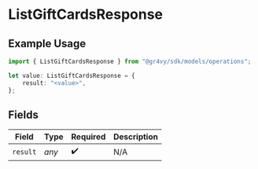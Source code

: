 # ListGiftCardsResponse

## Example Usage

```typescript
import { ListGiftCardsResponse } from "@gr4vy/sdk/models/operations";

let value: ListGiftCardsResponse = {
    result: "<value>",
};
```

## Fields

| Field              | Type               | Required           | Description        |
| ------------------ | ------------------ | ------------------ | ------------------ |
| `result`           | *any*              | :heavy_check_mark: | N/A                |